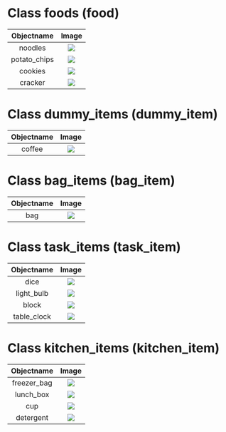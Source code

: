 # Class foods (food)

| Objectname               |  Image                   |
:-------------------------:|:-------------------------:
| noodles  |  ![](known_objects/foods/noodles.jpg) |
| potato_chips  |  ![](known_objects/foods/potato_chips.jpg) |
| cookies  |  ![](known_objects/foods/cookies.jpg) |
| cracker  |  ![](known_objects/foods/cracker.jpg) |


# Class dummy_items (dummy_item)

| Objectname               |  Image                   |
:-------------------------:|:-------------------------:
| coffee  |  ![](known_objects/dummy_items/coffee.jpg) |


# Class bag_items (bag_item)

| Objectname               |  Image                   |
:-------------------------:|:-------------------------:
| bag  |  ![](known_objects/bag_items/bag.jpg) |


# Class task_items (task_item)

| Objectname               |  Image                   |
:-------------------------:|:-------------------------:
| dice  |  ![](known_objects/task_items/dice.jpg) |
| light_bulb  |  ![](known_objects/task_items/light_bulb.jpg) |
| block  |  ![](known_objects/task_items/block.jpg) |
| table_clock  |  ![](known_objects/task_items/table_clock.jpg) |


# Class kitchen_items (kitchen_item)

| Objectname               |  Image                   |
:-------------------------:|:-------------------------:
| freezer_bag  |  ![](known_objects/kitchen_items/freezer_bag.jpg) |
| lunch_box  |  ![](known_objects/kitchen_items/lunch_box.jpg) |
| cup  |  ![](known_objects/kitchen_items/cup.jpg) |
| detergent  |  ![](known_objects/kitchen_items/detergent.jpg) |



